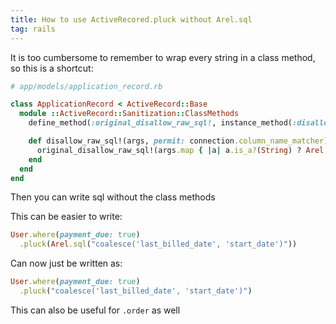```yaml
---
title: How to use ActiveRecored.pluck without Arel.sql
tag: rails
---
```


It is too cumbersome to remember to wrap every string in a class method, so this is a shortcut:

```ruby
# app/models/application_record.rb

class ApplicationRecord < ActiveRecord::Base
  module ::ActiveRecord::Sanitization::ClassMethods
    define_method(:original_disallow_raw_sql!, instance_method(:disallow_raw_sql!))

    def disallow_raw_sql!(args, permit: connection.column_name_matcher) # :nodoc:
      original_disallow_raw_sql!(args.map { |a| a.is_a?(String) ? Arel.sql(a) : a }, permit: permit)
    end
  end
end

```

Then you can write sql without the class methods

This can be easier to write:

```ruby
User.where(payment_due: true)
  .pluck(Arel.sql("coalesce('last_billed_date', 'start_date')"))
```

Can now just be written as:

```ruby
User.where(payment_due: true)
  .pluck("coalesce('last_billed_date', 'start_date')")
```

This can also be useful for `.order` as well
